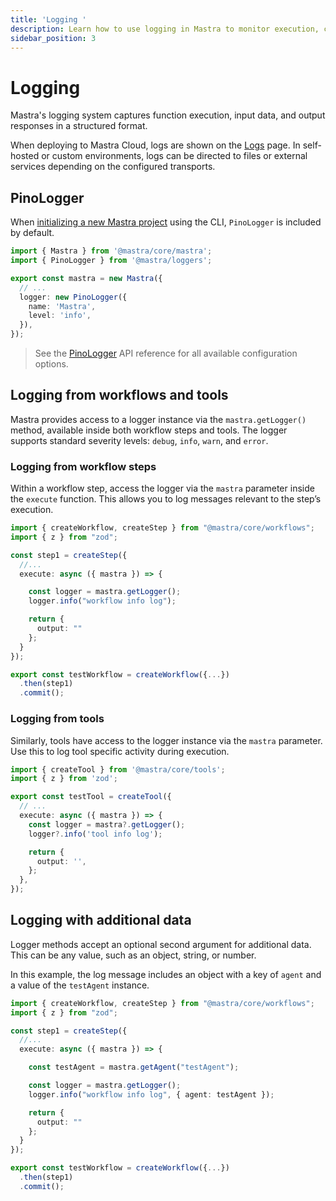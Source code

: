 ```yaml
---
title: 'Logging '
description: Learn how to use logging in Mastra to monitor execution, capture application behavior, and improve the accuracy of AI applications.
sidebar_position: 3
---
```


# Logging

Mastra's logging system captures function execution, input data, and output responses in a structured format.

When deploying to Mastra Cloud, logs are shown on the [Logs](../mastra-cloud/observability) page. In self-hosted or custom environments, logs can be directed to files or external services depending on the configured transports.

## PinoLogger

When [initializing a new Mastra project](../getting-started/installation) using the CLI, `PinoLogger` is included by default.

```typescript filename="src/mastra/index.ts" showLineNumbers copy
import { Mastra } from '@mastra/core/mastra';
import { PinoLogger } from '@mastra/loggers';

export const mastra = new Mastra({
  // ...
  logger: new PinoLogger({
    name: 'Mastra',
    level: 'info',
  }),
});
```

> See the [PinoLogger](/docs/reference/observability/logging/pino-logger) API reference for all available configuration options.

## Logging from workflows and tools

Mastra provides access to a logger instance via the `mastra.getLogger()` method, available inside both workflow steps and tools. The logger supports standard severity levels: `debug`, `info`, `warn`, and `error`.

### Logging from workflow steps

Within a workflow step, access the logger via the `mastra` parameter inside the `execute` function. This allows you to log messages relevant to the step’s execution.

```typescript {8-9} filename="src/mastra/workflows/test-workflow.ts" showLineNumbers copy
import { createWorkflow, createStep } from "@mastra/core/workflows";
import { z } from "zod";

const step1 = createStep({
  //...
  execute: async ({ mastra }) => {

    const logger = mastra.getLogger();
    logger.info("workflow info log");

    return {
      output: ""
    };
  }
});

export const testWorkflow = createWorkflow({...})
  .then(step1)
  .commit();
```

### Logging from tools

Similarly, tools have access to the logger instance via the `mastra` parameter. Use this to log tool specific activity during execution.

```typescript {8-9} filename="src/mastra/tools/test-tool.ts" showLineNumbers copy
import { createTool } from '@mastra/core/tools';
import { z } from 'zod';

export const testTool = createTool({
  // ...
  execute: async ({ mastra }) => {
    const logger = mastra?.getLogger();
    logger?.info('tool info log');

    return {
      output: '',
    };
  },
});
```

## Logging with additional data

Logger methods accept an optional second argument for additional data. This can be any value, such as an object, string, or number.

In this example, the log message includes an object with a key of `agent` and a value of the `testAgent` instance.

```typescript {11} filename="src/mastra/workflows/test-workflow.ts" showLineNumbers copy
import { createWorkflow, createStep } from "@mastra/core/workflows";
import { z } from "zod";

const step1 = createStep({
  //...
  execute: async ({ mastra }) => {

    const testAgent = mastra.getAgent("testAgent");

    const logger = mastra.getLogger();
    logger.info("workflow info log", { agent: testAgent });

    return {
      output: ""
    };
  }
});

export const testWorkflow = createWorkflow({...})
  .then(step1)
  .commit();
```
